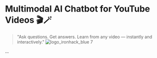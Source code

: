 # Multimodal AI Chatbot for YouTube Videos 🎬🪄  
> "Ask questions. Get answers. Learn from any video — instantly and interactively."
![logo_ironhack_blue 7](https://user-images.githubusercontent.com/23629340/40541063-a07a0a8a-601a-11e8-91b5-2f13e4e6b441.png)

...
